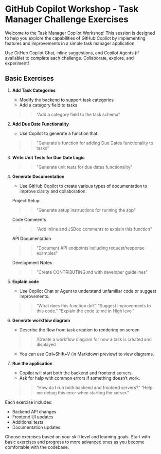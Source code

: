 # GitHub Copilot Workshop - Task Manager Challenge Exercises

Welcome to the Task Manager Copilot Workshop!
This session is designed to help you explore the capabilities of GitHub Copilot by implementing features and improvements in a simple task manager application.

Use GitHub Copilot Chat, inline suggestions, and Copilot Agents (if available) to complete each challenge. Collaborate, explore, and experiment!

## Basic Exercises

1. **Add Task Categories**
   - Modify the backend to support task categories
   - Add a category field to tasks

   >> "Add a category field to the task schema"

2. **Add Due Date Functionality**
   - Use Copilot to generate a function that:
   >> "Generate a function for adding Due Dates functionality to tasks"

3. **Write Unit Tests for Due Date Logic**
   >> "Generate  unit tests for due dates functionality"

4. **Generate Documentation**
   - Use GitHub Copilot to create various types of documentation to improve clarity and collaboration:

    Project Setup
   >> "Generate setup instructions for running the app"

    Code Comments
   >> "Add inline and JSDoc comments to explain this function"

    API Documentation
   >> "Document API endpoints including request/response examples"

    Development Notes
   >> "Create CONTRIBUTING.md with developer guidelines"

5. **Explain code**
    - Use Copilot Chat or Agent to understand unfamiliar code or suggest improvements.

   >>  “What does this function do?”
   >>  “Suggest improvements to this code.”
   >> "Explain the code to me in High level"

6. **Generate workflow diagram**
   - Describe the flow from task creation to rendering on screen 

    >> /Create a workflow diagram for how a task is created and displayed
    - You can use Ctrl+Shift+V (in Markdown preview) to view diagrams.

7. **Run the application**
   - Copilot will start both the backend and frontend servers.
   - Ask for help with common errors if something doesn’t work.

   >> “How do I run both backend and frontend servers?”
   >> “Help me debug this error when starting the server.”

Each exercise includes:
- Backend API changes
- Frontend UI updates
- Additional tests
- Documentation updates

Choose exercises based on your skill level and learning goals. Start with basic exercises and progress to more advanced ones as you become comfortable with the codebase.
